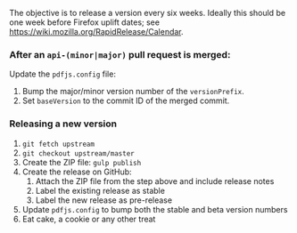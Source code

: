 The objective is to release a version every six weeks. Ideally this should be one week before Firefox uplift dates; see https://wiki.mozilla.org/RapidRelease/Calendar.

### After an `api-(minor|major)` pull request is merged:

Update the `pdfjs.config` file:

1. Bump the major/minor version number of the `versionPrefix`.
1. Set `baseVersion` to the commit ID of the merged commit.

### Releasing a new version

1. `git fetch upstream`
1. `git checkout upstream/master`
1. Create the ZIP file: `gulp publish`
1. Create the release on GitHub:
    1. Attach the ZIP file from the step above and include release notes
    1. Label the existing release as stable
    1. Label the new release as pre-release
1. Update `pdfjs.config` to bump both the stable and beta version numbers
1. Eat cake, a cookie or any other treat